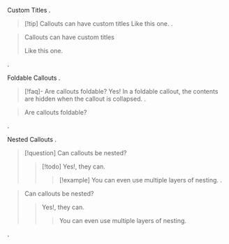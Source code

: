 Custom Titles
.
> [!tip] Callouts can have custom titles
> Like this one.
.
<blockquote>
<div data-callout-metadata="" data-callout-fold="" data-callout="tip" class="callout">
<div class="callout-title">
<div class="callout-title-inner">Callouts can have custom titles</div>
</div>
<div class="callout-content">
<p>Like this one.</p>
</div>
</div>
</blockquote>
.

Foldable Callouts
.
> [!faq]- Are callouts foldable?
> Yes! In a foldable callout, the contents are hidden when the callout is collapsed.
.
<blockquote>
<div data-callout-metadata="" data-callout-fold="-" data-callout="faq" class="callout is-collapsible is-collapsed">
<div class="callout-title">
<div class="callout-title-inner">Are callouts foldable?</div>
<div class="callout-fold is-collapsed"></div>
</div>
<div class="callout-content" style="display: none;">
<p>Yes! In a foldable callout, the contents are hidden when the callout is collapsed.</p>
</div>
</div>
</blockquote>
.

Nested Callouts
.
> [!question] Can callouts be nested?
> > [!todo] Yes!, they can.
> > > [!example]  You can even use multiple layers of nesting.
.
<blockquote>
<div data-callout-metadata="" data-callout-fold="" data-callout="question" class="callout">
<div class="callout-title">
<div class="callout-title-inner">Can callouts be nested?</div>
</div>
<div class="callout-content">
<blockquote>
<div data-callout-metadata="" data-callout-fold="" data-callout="todo" class="callout">
<div class="callout-title">
<div class="callout-title-inner">Yes!, they can.</div>
</div>
<div class="callout-content">
<blockquote>
<div data-callout-metadata="" data-callout-fold="" data-callout="example" class="callout">
<div class="callout-title">
<div class="callout-title-inner">You can even use multiple layers of nesting.</div>
</div>
<div class="callout-content"></div>
</div>
</blockquote>
</div>
</div>
</blockquote>
</div>
</div>
</blockquote>
.
